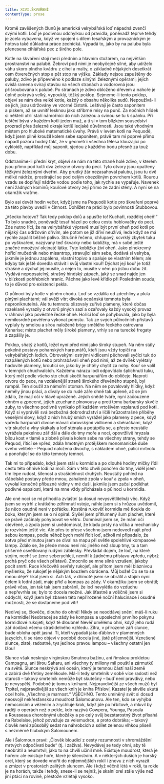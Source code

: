 ```yaml
---
title: XCVI.ŠKVAŘENÍ
contentType: prose
---
```


  

Kromě zavěšených člunů je americká velrybářská loď nápadná zvenčí svými kotli. Loď je podivnou odchylkou od pravidla, poněvadž teprve tehdy je zcela vybavena, když ve spojení s dílem tesařským a provaznickým je hotova také důkladná práce zednická. Vypadá to, jako by na palubu byla přenesena cihlářská pec z širého pole.

Kotle na škvaření stojí mezi předním a hlavním stožárem, na největším prostranství na palubě. Žebroví pod nimi je neobyčejně silné, aby udrželo váhu skoro plného kvádru z cihel a malty, o základně nějakých desetkrát osm čtverečných stop a pět stop na výšku. Základy nejsou zapuštěny do paluby, zdivo je připevněno k podlaze silnými železnými opěrami; jejich svislá ramena svírají stavbu na všech stranách a vodorovná jsou přišroubována k palubě. Po stranách je zdivo obloženo dřevem a nahoře je úplně pokrývá velký, vypouklý, těžký poklop. Sejmeme-li tento poklop, objeví se nám dva velké kotle, každý o obsahu několika sudů. Nepoužívá-li se jich, jsou udržovány ve vzorné čistotě. Leštívají je často saponitem a pískem, až se uvnitř lesknou jako stříbrné mísy na punč. Za nočních hlídek si někteří otrlí staří námořníci do nich zalezou a svinou se tu k spánku. Při leštění bývá v každém kotli jeden muž, a ti si v tom blízkém sousedství prozradí přes železné okraje kotlů lecjaké důvěrnosti. Jsou také vhodným místem pro hluboké matematické úvahy. Právě v levém kotli na Pequodě, když jsem pilně kroužil kolem sebe saponitem, právě tam mi poprvé přímo napadl pozoru hodný fakt, že v geometrii všechna tělesa klouzající po cykloidě, například můj saponit, sjedou z každého bodu přesně za touž dobu.

Odstraníme-li přední kryt, objeví se nám na této straně holé zdivo, v kterém jsou přímo pod kotli dva železné otvory do pecí. Tyto otvory jsou opatřeny těžkými železnými dveřmi. Aby prudký žár nezasahoval palubu, jsou tu dvě mělké nádrže, prostírající se pod celým obezděným povrchem kotlů. Rourou vzadu se doplňují nádrže vodou podle toho, jak rychle se vypařuje. Navenek není žádných komínů; kouřové otvory zejí přímo ze zadní stěny. A nyní se na okamžik vraťme.

Bylo asi devět hodin večer, když jsme na Pequodě kotle pro škvaření poprvé za této plavby uvedli v činnost. Dohlížet na práci bylo povinností Stubbovou.

„Všecko hotovo? Tak tedy poklop dolů a spusťte to! Kuchaři, rozdělej oheň!“ To bylo snadné, poněvadž tesař házel po celou cestu hoblovačky do pecí. Zde nutno říci, že na velrybářské výpravě musí být první oheň pod kotli po nějaký čas udržován dřívím, ale potom se již dříví neužívá, leda když se má rychle zapálit běžné palivo. Stručně řečeno, chřupavý, scvrklý zbytek tuku po vyškvaření, nazývaný teď škvarky nebo kobližky, má v sobě ještě značné množství olejnaté látky. Tyto kobližky živí oheň. Jako plnokrevný hořící mučedník nebo misantrop, stravující sám sebe, dodává si velryba, jakmile je jednou zapálena, vlastní topivo a spaluje se vlastním tělem; ale kdyby tak ještě dovedla strávit i svůj vlastní kouř! Dýchat její kouř je totiž strašné a dýchat jej musíte, a nejen to, musíte v něm po jistou dobu žít. Vydává nepopsatelný, strašný hindský zápach, jaký se snad najde jen v blízkosti pohřebních hranic. Páchne jako levé křídlo při Posledním soudu; to je důvod pro existenci pekla.

O půlnoci byly kotle v plném chodu. Loď se vzdálila od zdechliny a plula plnými plachtami; vál svěží vítr; divoká oceánská temnota byla neproniknutelná. Ale tu temnotu olizovaly zuřivé plameny, které občas rozeklaně vyrazily z otvorů plných sazí a ozařovaly každý vysoký provaz v ráhnoví jako pověstné řecké ohně. Hořící loď se pohybovala, jako by byla nemilosrdně pověřena vykonat pomstu. Tak ze svých půlnočních přístavů vypluly ty smolou a sírou naložené brigy smělého řeckého ostrovana Kanarise; místo plachet měly široké plameny, vrhly se na turecké fregaty a zapálily je.

Poklop, sňatý z kotlů, ležel nyní před nimi jako široký stupeň. Na něm stály pekelné postavy pohanských harpunářů, kteří jsou vždy topiči na velrybářských lodích. Obrovskými ostrými vidlicemi pěchovali syčící tuk do rozpálených kotlů nebo prohrabávali oheň pod nimi, až ze dvířek vylétaly hadovité plameny, kroutící se, jako by je chtěly chytit za nohy. Kouř se valil v temných chuchvalcích. Každému nárazu lodi odpovídalo šplíchnutí tuku, který měl podle všeho sto chutí skočit harpunářům do obličeje. Naproti otvoru do pece, na vzdálenější straně širokého dřevěného stupně, byl rumpál. Ten sloužil za námořní otoman. Na něm se povalovaly hlídky, když neměly jinou práci, a dívaly se do rudé záře ohně tak upřeně, až se jim zdálo, že mají oči v hlavě upražené. Jejich snědé tváře, nyní začouzené ohněm a zpocené, jejich zcuchané plnovousy a proti tomu barbarsky skvělé zuby, to všechno podivně vynikalo při každém vrtošivém vzplanutí pod kotli. Když si vyprávěli svá bezbožná dobrodružství a líčili hrůzostrašné příběhy veselými slovy, když z nich hrubý smích vyrážel jako plameny z pece, když vpředu harpunáři divoce mávali obrovskými vidlicemi a sběračkami, když vítr skučel a vlny skákaly a loď sténala a potápěla se, a přesto neustále vyrážela pekelnou zář dál a dále do tmy moře a noci, opovržlivě hryzala bílou kost v tlamě a zlobně plivala kolem sebe na všechny strany, tehdy se Pequod, řítící se vpřed, zdála hmotným protějškem monomanické duše svého velitele – Pequod naložená divochy, s nákladem ohně, pálící mrtvolu a ponořující se do této temnoty temnot.

Tak mi to připadalo, když jsem stál u kormidla a po dlouhé hodiny mlčky řídil cestu této ohnivé lodi na moři. Sám v této chvíli ponořen do tmy, viděl jsem tím lépe rudost, šílenost a strašidelnost druhých. Neustálý pohled na ďábelské postavy přede mnou, zahalené zpola v kouř a zpola v oheň, vyvolal konečně příbuzné vidiny v mé duši, jakmile jsem začal podléhat podivné ospalosti, která na mne vždy přicházela o půlnoci u kormidla.

Ale oné noci se mi přihodila zvláštní (a dosud nevysvětlitelná) věc. Když jsem se vytrhl z krátkého zdřímnutí vstoje, náhle jsem si s hrůzou uvědomil, že něco osudně není v pořádku. Kostěná rukověť kormidla mě tloukla do boku, kterým jsem se o ni opíral. Slyšel jsem přitlumený šum plachet, které se právě začínaly pohybovat ve větru. Domníval jsem se, že mám oči otevřené, a zpola jsem si uvědomoval, že kladu prsty na víčka a mechanicky je rozvírám ještě víc. Ale přes to přese všechno jsem nedovedl najít před sebou kompas, podle něhož bych mohl řídit loď, ačkoli mi připadalo, že sotva před minutou jsem se díval na mapu při světle spolehlivé kompasové lampy. Zdálo se, že přede mnou není nic jiného než sloup tmy, tu a tam příšerně osvětlovaný rudými záblesky. Převládal dojem, že loď, na které stojím, nechť se žene seberychleji, nemíří k žádnému přístavu vpředu, nýbrž prchá pryč ode všech přístavů. Zmocnilo se mne silné vzrušení, jakoby pocit smrti. Ruce křečovitě sevřely rukojeť, ale přitom jsem měl bláznivou myšlenku, že rukojeť je nějakým kouzlem obrácena. Můj bože! Co se to se mnou děje? říkal jsem si. Ach tak, v dřímotě jsem se obrátil a stojím nyní čelem k lodní zádi, maje příď a kompas za zády. V okamžiku jsem se obrátil; právě včas, jen tak tak jsem zabránil, že loď nevylétla do vzduchu a nepřevrhla se; bylo to docela možné. Jak šťastně a vděčně jsem si oddychl, když jsem byl zbaven této nepřirozené noční halucinace i osudné možnosti, že se dostaneme pod vítr!

Nedívej se, člověče, dlouho do ohně! Nikdy se neoddávej snění, máš-li ruku na kormidle! Neobracej se zády ke kompasu a uposlechni prvního pokynu kormidlové rukojeti, když tě dloubne! Nevěř umělému ohni, když jeho rudá zář dodává všemu strašidelného vzhledu. Zítra, v přirozené záři slunce, bude obloha opět jasná. Ti, kteří vypadali jako ďáblové v plamenných jazycích, ti se ráno objeví v podobě docela jiné, jistě příjemnější. Vznešené slunce, zlaté, radostné, tys jedinou pravou lampou – všechny ostatní jen lžou!

Slunce však neskryje virginskou Smutnou bažinu, ani římskou prokletou Campagnu, ani širou Saharu, ani všechny ty miliony mil pouští a zármutků na světě. Slunce neskrývá ani oceán, který je temnou částí naší země a zabírá dvě třetiny zeměkoule. Má-li tedy smrtelník v sobě více radosti než starosti – takový smrtelník nemůže být skutečný – buď není pravdivý, nebo je nevyspělý. Podobně je tomu s knihami. Nejpravdivější ze všech mužů byl Trpitel, nejpravdivější ze všech knih je kniha Přísloví, Kazatel je skvěle ukutá ocel hoře. „Všechno je marnost.“ VŠECHNO. Tento umíněný svět si dosud neosvojil nekřesťanskou moudrost Šalomounovu. Ale ten, kdo se vyhýbá nemocnicím a vězením a zrychluje krok, když jde po hřbitově, a mluvil by raději o operách než o pekle, kdo nazývá Cowpera, Younga, Pascala a Rousseaua chorobnými ubožáky a po celý svůj bezstarostný život přísahá na Rabelaise, jehož považuje za velemudrce, a proto dobráka; – takový člověk není způsobilý sedat na náhrobcích a sdílet zelenou vlhkou plíseň s nezměrně hlubokým Šalomounem.

Ale i Šalomoun praví: „Člověk bloudící z cesty rozumnosti v shromáždění mrtvých odpočívati bude“ (tj. i zaživa). Nevydávej se tedy ohni, aby tě neobrátil a neumrtvil, jako to na chvíli učinil mně. Existuje moudrost, která je hořem: ale existuje hoře, které je šílenstvím. A v některých duších je horský orel, který se dovede vnořit do nejtemnějších roklí i znovu z nich vyrazit a zmizet v prostorách zalitých sluncem. Ale i když věčně létá v rokli, ta rokle je na horách, takže i tehdy, snese-li se nejníž, je skalní orel stále výše než jiní ptáci na rovině, přestože vzlétají vysoko.
